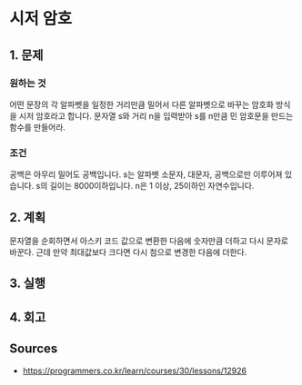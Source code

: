 # 시저 암호

## 1. 문제

### 원하는 것

어떤 문장의 각 알파벳을 일정한 거리만큼 밀어서 다른 알파벳으로 바꾸는 암호화 방식을 시저 암호라고 합니다.
문자열 s와 거리 n을 입력받아 s를 n만큼 민 암호문을 만드는 함수를 만들어라.

### 조건

공백은 아무리 밀어도 공백입니다.
s는 알파벳 소문자, 대문자, 공백으로만 이루어져 있습니다.
s의 길이는 8000이하입니다.
n은 1 이상, 25이하인 자연수입니다.

## 2. 계획

문자열을 순회하면서 아스키 코드 값으로 변환한 다음에 숫자만큼 더하고 다시 문자로 바꾼다. 
근데 만약 최대값보다 크다면 다시 첨으로 변경한 다음에 더한다.

## 3. 실행

## 4. 회고

## Sources

* <https://programmers.co.kr/learn/courses/30/lessons/12926>